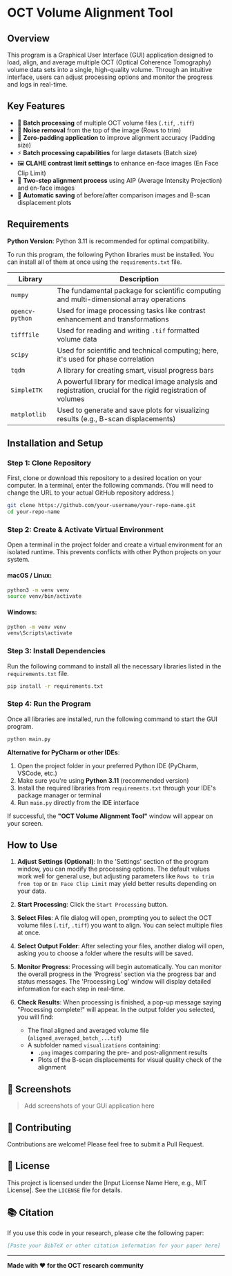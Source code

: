 # OCT Volume Alignment Tool

## Overview

This program is a Graphical User Interface (GUI) application designed to load, align, and average multiple OCT (Optical Coherence Tomography) volume data sets into a single, high-quality volume. Through an intuitive interface, users can adjust processing options and monitor the progress and logs in real-time.

## Key Features

- 📁 **Batch processing** of multiple OCT volume files (`.tif`, `.tiff`)
- 🧹 **Noise removal** from the top of the image (Rows to trim)
- 🔧 **Zero-padding application** to improve alignment accuracy (Padding size)
- ⚡ **Batch processing capabilities** for large datasets (Batch size)
- 🖼️ **CLAHE contrast limit settings** to enhance en-face images (En Face Clip Limit)
- 🎯 **Two-step alignment process** using AIP (Average Intensity Projection) and en-face images
- 💾 **Automatic saving** of before/after comparison images and B-scan displacement plots

## Requirements

**Python Version**: Python 3.11 is recommended for optimal compatibility.

To run this program, the following Python libraries must be installed. You can install all of them at once using the `requirements.txt` file.

| Library | Description |
|---------|-------------|
| `numpy` | The fundamental package for scientific computing and multi-dimensional array operations |
| `opencv-python` | Used for image processing tasks like contrast enhancement and transformations |
| `tifffile` | Used for reading and writing `.tif` formatted volume data |
| `scipy` | Used for scientific and technical computing; here, it's used for phase correlation |
| `tqdm` | A library for creating smart, visual progress bars |
| `SimpleITK` | A powerful library for medical image analysis and registration, crucial for the rigid registration of volumes |
| `matplotlib` | Used to generate and save plots for visualizing results (e.g., B-scan displacements) |

## Installation and Setup

### Step 1: Clone Repository

First, clone or download this repository to a desired location on your computer. In a terminal, enter the following commands. (You will need to change the URL to your actual GitHub repository address.)

```bash
git clone https://github.com/your-username/your-repo-name.git
cd your-repo-name
```

### Step 2: Create & Activate Virtual Environment

Open a terminal in the project folder and create a virtual environment for an isolated runtime. This prevents conflicts with other Python projects on your system.

#### macOS / Linux:
```bash
python3 -m venv venv
source venv/bin/activate
```

#### Windows:
```bash
python -m venv venv
venv\Scripts\activate
```

### Step 3: Install Dependencies

Run the following command to install all the necessary libraries listed in the `requirements.txt` file.

```bash
pip install -r requirements.txt
```

### Step 4: Run the Program

Once all libraries are installed, run the following command to start the GUI program.

```bash
python main.py
```

**Alternative for PyCharm or other IDEs**: 
1. Open the project folder in your preferred Python IDE (PyCharm, VSCode, etc.)
2. Make sure you're using **Python 3.11** (recommended version)
3. Install the required libraries from `requirements.txt` through your IDE's package manager or terminal
4. Run `main.py` directly from the IDE interface

If successful, the **"OCT Volume Alignment Tool"** window will appear on your screen.

## How to Use

1. **Adjust Settings (Optional)**: In the 'Settings' section of the program window, you can modify the processing options. The default values work well for general use, but adjusting parameters like `Rows to trim from top` or `En Face Clip Limit` may yield better results depending on your data.

2. **Start Processing**: Click the `Start Processing` button.

3. **Select Files**: A file dialog will open, prompting you to select the OCT volume files (`.tif`, `.tiff`) you want to align. You can select multiple files at once.

4. **Select Output Folder**: After selecting your files, another dialog will open, asking you to choose a folder where the results will be saved.

5. **Monitor Progress**: Processing will begin automatically. You can monitor the overall progress in the 'Progress' section via the progress bar and status messages. The 'Processing Log' window will display detailed information for each step in real-time.

6. **Check Results**: When processing is finished, a pop-up message saying "Processing complete!" will appear. In the output folder you selected, you will find:
   - The final aligned and averaged volume file (`aligned_averaged_batch_...tif`)
   - A subfolder named `visualizations` containing:
     - `.png` images comparing the pre- and post-alignment results
     - Plots of the B-scan displacements for visual quality check of the alignment

## 📸 Screenshots

> Add screenshots of your GUI application here

## 🤝 Contributing

Contributions are welcome! Please feel free to submit a Pull Request.

## 📄 License

This project is licensed under the [Input License Name Here, e.g., MIT License]. See the `LICENSE` file for details.

## 📚 Citation

If you use this code in your research, please cite the following paper:

```bibtex
[Paste your BibTeX or other citation information for your paper here]
```

---

**Made with ❤️ for the OCT research community**